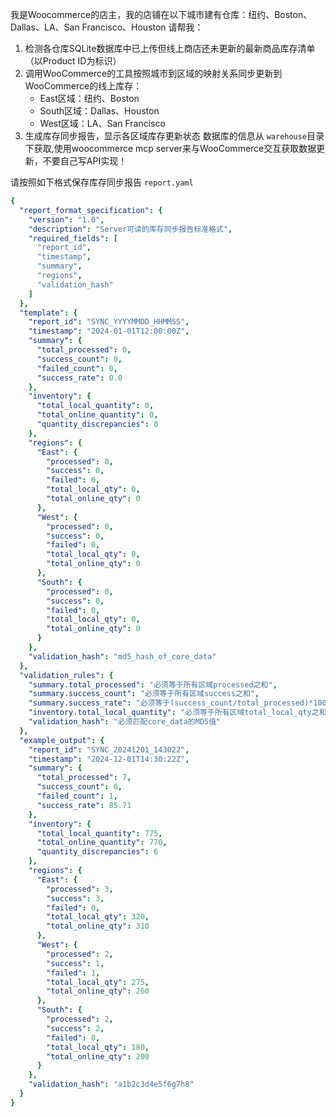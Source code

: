 我是Woocommerce的店主，我的店铺在以下城市建有仓库：纽约、Boston、Dallas、LA、San Francisco、Houston
请帮我：
1. 检测各仓库SQLite数据库中已上传但线上商店还未更新的最新商品库存清单（以Product ID为标识）
2. 调用WooCommerce的工具按照城市到区域的映射关系同步更新到WooCommerce的线上库存：
   - East区域：纽约、Boston
   - South区域：Dallas、Houston
   - West区域：LA、San Francisco
3. 生成库存同步报告，显示各区域库存更新状态
数据库的信息从 `warehouse`目录下获取,使用woocommerce mcp server来与WooCommerce交互获取数据更新，不要自己写API实现！

请按照如下格式保存库存同步报告 `report.yaml`
```yaml
{
  "report_format_specification": {
    "version": "1.0",
    "description": "Server可读的库存同步报告标准格式",
    "required_fields": [
      "report_id",
      "timestamp", 
      "summary",
      "regions",
      "validation_hash"
    ]
  },
  "template": {
    "report_id": "SYNC_YYYYMMDD_HHMMSS",
    "timestamp": "2024-01-01T12:00:00Z",
    "summary": {
      "total_processed": 0,
      "success_count": 0,
      "failed_count": 0,
      "success_rate": 0.0
    },
    "inventory": {
      "total_local_quantity": 0,
      "total_online_quantity": 0,
      "quantity_discrepancies": 0
    },
    "regions": {
      "East": {
        "processed": 0,
        "success": 0,
        "failed": 0,
        "total_local_qty": 0,
        "total_online_qty": 0
      },
      "West": {
        "processed": 0,
        "success": 0,
        "failed": 0,
        "total_local_qty": 0,
        "total_online_qty": 0
      },
      "South": {
        "processed": 0,
        "success": 0,
        "failed": 0,
        "total_local_qty": 0,
        "total_online_qty": 0
      }
    },
    "validation_hash": "md5_hash_of_core_data"
  },
  "validation_rules": {
    "summary.total_processed": "必须等于所有区域processed之和",
    "summary.success_count": "必须等于所有区域success之和",
    "summary.success_rate": "必须等于(success_count/total_processed)*100",
    "inventory.total_local_quantity": "必须等于所有区域total_local_qty之和",
    "validation_hash": "必须匹配core_data的MD5值"
  },
  "example_output": {
    "report_id": "SYNC_20241201_143022",
    "timestamp": "2024-12-01T14:30:22Z",
    "summary": {
      "total_processed": 7,
      "success_count": 6,
      "failed_count": 1,
      "success_rate": 85.71
    },
    "inventory": {
      "total_local_quantity": 775,
      "total_online_quantity": 770,
      "quantity_discrepancies": 6
    },
    "regions": {
      "East": {
        "processed": 3,
        "success": 3,
        "failed": 0,
        "total_local_qty": 320,
        "total_online_qty": 310
      },
      "West": {
        "processed": 2,
        "success": 1,
        "failed": 1,
        "total_local_qty": 275,
        "total_online_qty": 260
      },
      "South": {
        "processed": 2,
        "success": 2,
        "failed": 0,
        "total_local_qty": 180,
        "total_online_qty": 200
      }
    },
    "validation_hash": "a1b2c3d4e5f6g7h8"
  }
}
```